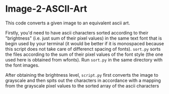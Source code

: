 # Image-2-ASCII-Art
This code converts a given image to an equivalent ascii art. 

Firstly, you'd need to have ascii characters sorted according to their "brightness" (i.e. just sum of their pixel values) in the same text font that is begin used by your terminal (it would be better if it
is monospaced because this script does not take care of differenct spacing of fonts). `sort.py` sorts the files according to the sum of their pixel values of the font style (the one used here is obtained from  wfonts). Run `sort.py` in the same directory with the font images.

After obtaining the brightness level, `script.py` first converts the image to grayscale and then spits out the characters in accordance with a mapping from the grayscale pixel values to the sorted array of 
the ascii characters

